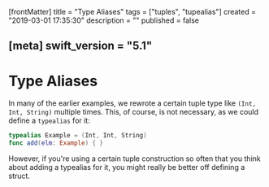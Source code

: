 [frontMatter]
title = "Type Aliases"
tags = ["tuples", "tupealias"]
created = "2019-03-01 17:35:30"
description = ""
published = false

[meta]
swift_version = "5.1"
---

# Type Aliases

In many of the earlier examples, we rewrote a certain tuple type like
`(Int, Int, String)` multiple times. This, of course, is not necessary,
as we could define a `typealias` for it:

``` Swift
typealias Example = (Int, Int, String)
func add(elm: Example) { }
```

However, if you\'re using a certain tuple construction so often that you
think about adding a typealias for it, you might really be better off
defining a struct.
